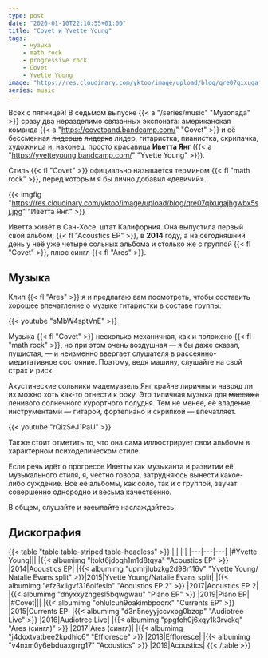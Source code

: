 ```yaml
---
type: post
date: "2020-01-10T22:10:55+01:00"
title: "Covet и Yvette Young"
tags:
    - музыка
    - math rock
    - progressive rock
    - Covet
    - Yvette Young
image: "https://res.cloudinary.com/yktoo/image/upload/blog/qre07qixugajhgwbx5sj.jpg"
series: music
---
```


Всех с пятницей! В седьмом выпуске {{< a "/series/music" "Музопада" >}} сразу два неразделимо связанных экспоната: американская команда {{< a "https://covetband.bandcamp.com/" "Covet" >}} и её бессменная ~~лидерша~~ ~~лидерка~~ лидер, гитаристка, пианистка, скрипачка, художница и, наконец, просто красавица **Иветта Янг** ({{< a "https://yvetteyoung.bandcamp.com/" "Yvette Young" >}}).

Стиль {{< fl "Covet" >}} официально называется термином {{< fl "math rock" >}}, перед которым я бы лично добавил «девичий».

<!--more-->

{{< imgfig "https://res.cloudinary.com/yktoo/image/upload/blog/qre07qixugajhgwbx5sj.jpg" "Иветта Янг." >}}

Иветта живёт в Сан-Хосе, штат Калифорния. Она выпустила первый свой альбом, {{< fl "Acoustics EP" >}}, в **2014** году, а на сегодняшний день у неё уже четыре сольных альбома и столько же с группой {{< fl "Covet" >}}, плюс сингл {{< fl "Ares" >}}.

## Музыка

Клип {{< fl "Ares" >}} я и предлагаю вам посмотреть, чтобы составить хорошее впечатление о музыке гитаристки в составе группы:

{{< youtube "sMbW4sptVnE" >}}

Музыка {{< fl "Covet" >}} несколько механичная, как и положено {{< fl "math rock" >}}, но при этом очень воздушная — я бы даже сказал, пушистая, — и неизменно ввергает слушателя в рассеянно-медитативное состояние. Поэтому, ведя машину, слушайте на свой страх и риск.

Акустические сольники мадемуазель Янг крайне лиричны и навряд ли их можно хоть как-то отнести к року. Это типичная музыка для ~~массажа~~ ленивого солнечного курортного полудня. Тем не менее, её владение инструментами — гитарой, фортепиано и скрипкой — впечатляет.

{{< youtube "rQizSeJ1PaU" >}}

Также стоит отметить то, что она сама иллюстрирует свои альбомы в характерном психоделическом стиле.

Если речь идёт о прогрессе Иветты как музыканта и развитии её музыкального стиля, я, честно говоря, затрудняюсь вынести какое-либо суждение. Все её альбомы, как соло, так и с группой, звучат совершенно однородно и весьма качественно.

В общем, слушайте и ~~засыпайте~~ наслаждайтесь.

## Дискография

{{< table "table table-striped table-headless" >}}
|   |   |   |
|---|---|---|
|#Yvette Young|||
|{{< albumimg "ltokt6jdoqh1m1d8tqya" "Acoustics EP" >}}                    |2014|Acoustics EP|
|{{< albumimg "upmrjlubzkg2d98r116v" "Yvette Young​/​Natalie Evans split" >}}|2015|Yvette Young​/​Natalie Evans split|
|{{< albumimg "efz3xligvf316oifeslo" "Acoustics EP 2" >}}                  |2017|Acoustics EP 2|
|{{< albumimg "dnyxxyzhgesl5bqwgwau" "Piano EP" >}}                        |2019|Piano EP|
|#Covet|||
|{{< albumimg "ohlulcuh9oakimbpoqrx" "Currents EP" >}}                     |2015|Currents EP|
|{{< albumimg "d3n5neyyjccvxbg0bzop" "Audiotree Live" >}}                  |2016|Audiotree Live|
|{{< albumimg "ppgfoh0j6xqy1k3rvekq" "Ares (сингл)" >}}                    |2017|Ares (сингл)|
|{{< albumimg "j4doxtvatbee2kpdhic6" "Effloresce" >}}                      |2018|Effloresce|
|{{< albumimg "v4nxm0y6ebduaxgrrg17" "Acoustics" >}}                       |2019|Acoustics|
{{< /table >}}
